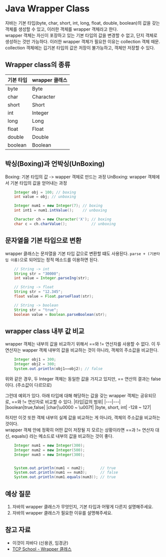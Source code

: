 # Java Wrapper Class

자바는 기본 타입(byte, char, short, int, long, float, double, boolean)의 값을 갖는 객체를 생성할 수 있고, 이러한 객체를 wrapper 객체라고 한다.  
wrapper 객체는 자신이 포장하고 있는 기본 타입의 값을 변경할 수 없고, 단지 객체로 생성하는 것만 가능하다. 이러한 wrapper 객체가 필요한 이유는 collection 객체 때문. collection 객체에는 깁기본 타입의 값은 저장이 불가능하고, 객체만 저장할 수 있다.

## Wrapper class의 종류

| 기본 타입 | wrapper 클래스 |
| --------- | -------------- |
| byte      | Byte           |
| char      | Character      |
| short     | Short          |
| int       | Integer        |
| long      | Long           |
| float     | Float          |
| double    | Double         |
| boolean   | Boolean        |

## 박싱(Boxing)과 언박싱(UnBoxing)

Boxing: 기본 타입의 값 -> wapper 객체로 만드는 과정
UnBoxing: wrapper 객체에서 기본 타입의 값을 얻어내는 과정

```Java
    Integer obj = 100; // boxing
    int value = obj; // unboxing
```

```Java
    Integer num1 = new Integer(7); // boxing
    int int1 = num1.intValue();    // unboxing

    Character ch = new Character('X'); // boxing
    char c = ch.charValue();           // unboxing
```

## 문자열을 기본 타입으로 변환

wrapper 클래스는 문자열을 기본 타입 값으로 변환할 떄도 사용된다. `parse + (기본타입 이름)`으로 되어있는 정적 메소드를 이용하면 된다.

```Java
    // String -> int
    String str = "30000";
    int value = Integer.parseIng(str);

    // String -> float
    String str = "12.345";
    float value = Float.parseFloat(str);

    // String -> boolean
    String str = "true";
    boolean value = Boolean.parseBoolean(str);
```

## wrapper class 내부 값 비교

wrapper 객체는 내부의 값을 비교하기 위해서 ==와 != 연산자를 사용할 수 없다. 이 두 연산자는 wapper 객체 내부의 값을 비교하는 것이 아니라, 객체의 주소값을 비교한다.

```Java
    Integer obj1 = 300;
    Integer obj2 = 300;
    System.out.println(obj1==obj2); // false
```

위와 같은 경우, 두 Integer 객체는 동일한 값을 가지고 있지만, == 연산의 결과는 false이다. (주소값이 다르므로)

그런데 예외가 있다. 아래 타입에 대해 해당하는 값을 갖는 wrapper 객체는 공유되므로, ==와 != 연산자로 비교할 수 있다.
|타입|값의 범위|
|---|---|
|boolean|true,false|
|char|\u0000 ~ \u007f|
|byte, short, int| -128 ~ 127|

하지만 이것 또한 객체 내부의 실제 값을 비교하는 게 아니라, 객체의 주소값을 비교하는 것이다.  
wrapper 객체 안에 정확히 어떤 값이 저장될 지 모르는 상황이라면 ==과 != 연산자 대신, equals() 라는 메소드로 내부의 값을 비교하는 것이 좋다.

```Java
    Integer num1 = new Integer(300);
    Integer num2 = new Integer(500);
    Integer num3 = new Integer(300);


    System.out.println(num1 < num2);       // true
    System.out.println(num1 == num3);      // false
    System.out.println(num1.equals(num3)); // true
```

## 예상 질문

<!-- 공부한 내용을 바탕으로 예상 질문을 최소 1개 이상 작성해주세요.-->

1. 자바의 wrapper 클래스가 무엇인지, 기본 타입과 어떻게 다른지 설명해주세요.
2. 자바의 wrapper 클래스가 필요한 이유를 설명해주세요.

## 참고 자료

<!-- 공부 과정에서 참고한 자료가 있다면, 첨부해주세요-->
<!-- * [자료주제](링크)  -->

- 이것이 자바다 (신용권, 임경균)
- [TCP School - Wrapper 클래스](https://tcpschool.com/java/java_api_wrapper)
